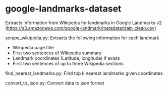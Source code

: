 # google-landmarks-dataset

Extracts information from Wikipedia for landmarks in Google Landmarks v2 (https://s3.amazonaws.com/google-landmark/metadata/train_clean.csv)

scrape_wikipedia.py: Extracts the following information for each landmark
- Wikipedia page title
- First two sentences of Wikipedia summary
- Landmark coordinates (Latitude, longitude) if exists
- First two sentences of up to three Wikipedia sections

find_nearest_landmarks.py: Find top k nearest landmarks given coordinates

convert_to_json.py: Convert data to json format 
